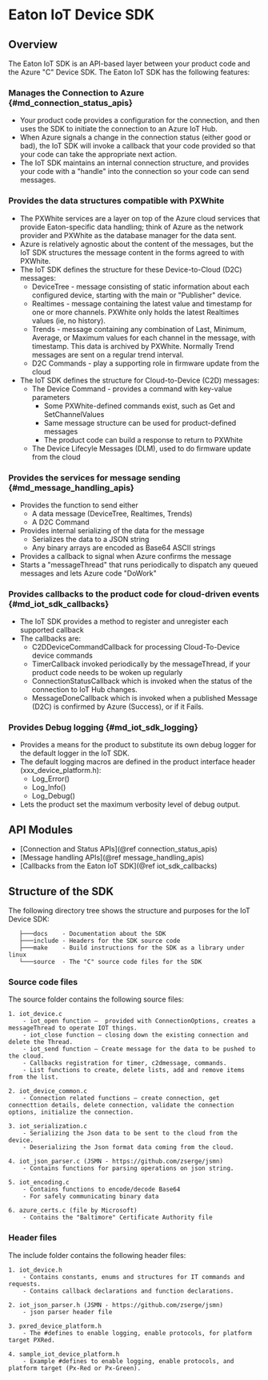 # Eaton IoT Device SDK

## Overview

The Eaton IoT SDK is an API-based layer between your product code and the Azure "C" Device SDK. The Eaton IoT SDK has the following features:

### Manages the Connection to Azure {#md_connection_status_apis}

* Your product code provides a configuration for the connection, and then uses the SDK to initiate the connection to an Azure IoT Hub. 
* When Azure signals a change in the connection status (either good or bad), the IoT SDK will invoke a callback that your code provided so that your code can take the appropriate next action.
* The IoT SDK maintains an internal connection structure, and provides your code with a "handle" into the connection so your code can send messages.

### Provides the data structures compatible with PXWhite

* The PXWhite services are a layer on top of the Azure cloud services that provide Eaton-specific data handling; think of Azure as the network provider and PXWhite as the database manager for the data sent.
* Azure is relatively agnostic about the content of the messages, but the IoT SDK structures the message content in the forms agreed to with PXWhite.
* The IoT SDK defines the structure for these Device-to-Cloud (D2C) messages:
  * DeviceTree -  message consisting of static information about each configured device, starting with the main or "Publisher" device.
  * Realtimes - message containing the latest value and timestamp for one or more channels. PXWhite only holds the latest Realtimes values (ie, no history).
  * Trends - message containing any combination of Last, Minimum, Average, or Maximum values for each channel in the message, with timestamp. This data is archived by PXWhite. Normally Trend messages are sent on a regular trend interval.
  * D2C Commands - play a supporting role in firmware update from the cloud
* The IoT SDK defines the structure for Cloud-to-Device (C2D) messages:
  * The Device Command - provides a command with key-value parameters
    * Some PXWhite-defined commands exist, such as Get and SetChannelValues
    * Same message structure can be used for product-defined messages
    * The product code can build a response to return to PXWhite
  * The Device Lifecyle Messages (DLM), used to do firmware update from the cloud

### Provides the services for message sending {#md_message_handling_apis}

* Provides the function to send either
  * A data message (DeviceTree, Realtimes, Trends)
  * A D2C Command
* Provides internal serializing of the data for the message
  * Serializes the data to a JSON string
  * Any binary arrays are encoded as Base64 ASCII strings
* Provides a callback to signal when Azure confirms the message
* Starts a "messageThread" that runs periodically to dispatch any queued messages and lets Azure code "DoWork"

### Provides callbacks to the product code for cloud-driven events {#md_iot_sdk_callbacks}

* The IoT SDK provides a method to register and unregister each supported callback
* The callbacks are:
  * C2DDeviceCommandCallback for processing Cloud-To-Device device commands
  * TimerCallback invoked periodically by the messageThread, if your product code needs to be woken up regularly
  * ConnectionStatusCallback which is invoked when the status of the connection to IoT Hub changes.
  * MessageDoneCallback which is invoked when a published Message (D2C) is confirmed by Azure (Success), or if it Fails.

### Provides Debug logging {#md_iot_sdk_logging}

* Provides a means for the product to substitute its own debug logger for
the default logger in the IoT SDK.
* The default logging macros are defined in the product interface header  (xxx_device_platform.h):
  * Log_Error()
  * Log_Info()
  * Log_Debug()
* Lets the product set the maximum verbosity level of debug output.


## API Modules

* [Connection and Status APIs](@ref connection_status_apis)
* [Message handling APIs](@ref message_handling_apis)
* [Callbacks from the Eaton IoT SDK](@ref iot_sdk_callbacks)


## Structure of the SDK

The following directory tree shows the structure and purposes for the IoT Device SDK:

```
   ├───docs    - Documentation about the SDK
   ├───include - Headers for the SDK source code
   ├───make    - Build instructions for the SDK as a library under linux
   └───source  - The "C" source code files for the SDK
```

### Source code files

The source folder contains the following source files:

	1. iot_device.c
		- iot_open function –  provided with ConnectionOptions, creates a messageThread to operate IOT things.
		- iot_close function – closing down the existing connection and delete the Thread.
		- iot_send function – Create message for the data to be pushed to the cloud.
		- Callbacks registration for timer, c2dmessage, commands.
		- List functions to create, delete lists, add and remove items from the list.

	2. iot_device_common.c
		- Connection related functions – create connection, get connecttion details, delete connection, validate the connection options, initialize the connection.

	3. iot_serialization.c
		- Serializing the Json data to be sent to the cloud from the device.
		- Deserializing the Json format data coming from the cloud.

	4. iot_json_parser.c (JSMN - https://github.com/zserge/jsmn)
		- Contains functions for parsing operations on json string.

	5. iot_encoding.c
		- Contains functions to encode/decode Base64
		- For safely communicating binary data
	
	6. azure_certs.c (file by Microsoft)
		- Contains the "Baltimore" Certificate Authority file
	
### Header files

The include folder contains the following header files:

	1. iot_device.h
		- Contains constants, enums and structures for IT commands and requests.
		- Contains callback declarations and function declarations.
		
	2. iot_json_parser.h (JSMN - https://github.com/zserge/jsmn)
		- json parser header file
		
	3. pxred_device_platform.h
		- The #defines to enable logging, enable protocols, for platform target PXRed.
		
	4. sample_iot_device_platform.h
		- Example #defines to enable logging, enable protocols, and platform target (Px-Red or Px-Green).
		
		

